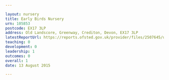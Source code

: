 ```yaml
---

layout: nursery
title: Early Birds Nursery
urn: 105853
postcode: EX17 3LP
address: Old Landscore, Greenway, Crediton, Devon, EX17 3LP
latestReportUrl: https://reports.ofsted.gov.uk/provider/files/2507645/urn/105853.pdf
teaching: 0
development: 0
leadership: 1
outcomes: 0
overall: 1
date: 13 August 2015

---
```

